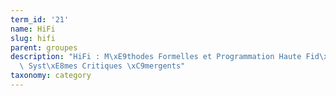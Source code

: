 ```yaml
---
term_id: '21'
name: HiFi
slug: hifi
parent: groupes
description: "HiFi : M\xE9thodes Formelles et Programmation Haute Fid\xE9lit\xE9 pour\
  \ Syst\xE8mes Critiques \xC9mergents"
taxonomy: category
---
```


